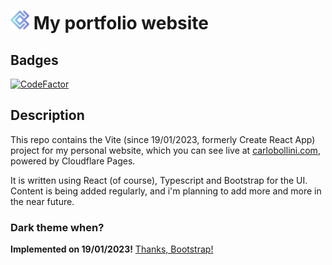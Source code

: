 # <img src="/public/logo.svg" height="30"> My portfolio website

## Badges
[![CodeFactor](https://www.codefactor.io/repository/github/carlobolla/home/badge/main)](https://www.codefactor.io/repository/github/carlobolla/home/overview/main)

## Description
This repo contains the Vite (since 19/01/2023, formerly Create React App) project for my personal website, which you can see live at [carlobollini.com](https://carlobollini.com), powered by Cloudflare Pages.

It is written using React (of course), Typescript and Bootstrap for the UI.
Content is being added regularly, and i'm planning to add more and more in the near future.

### Dark theme when?
**Implemented on 19/01/2023!** [Thanks, Bootstrap!](https://blog.getbootstrap.com/2022/12/24/bootstrap-5-3-0-alpha1/)
